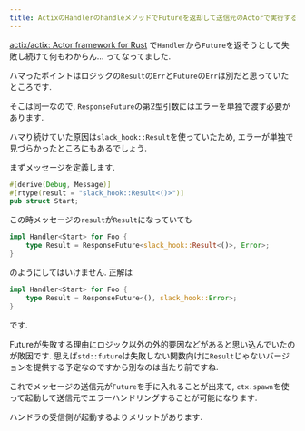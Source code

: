 ```yaml
---
title: ActixのHandlerのhandleメソッドでFutureを返却して送信元のActorで実行する
---
```


[actix/actix: Actor framework for Rust](https://github.com/actix/actix)
で`Handler`から`Future`を返そうとして失敗し続けて何もわからん…
ってなってました.

ハマったポイントはロジックの`Result`の`Err`と`Future`の`Err`は別だと思っていたところです.

そこは同一なので,
`ResponseFuture`の第2型引数にはエラーを単独で渡す必要があります.

ハマり続けていた原因は`slack_hook::Result`を使っていたため,
エラーが単独で見づらかったところにもあるでしょう.

まずメッセージを定義します.

~~~rs
#[derive(Debug, Message)]
#[rtype(result = "slack_hook::Result<()>")]
pub struct Start;
~~~

この時メッセージの`result`が`Result`になっていても

~~~rs
impl Handler<Start> for Foo {
    type Result = ResponseFuture<slack_hook::Result<()>, Error>;
}
~~~

のようにしてはいけません.
正解は

~~~rs
impl Handler<Start> for Foo {
    type Result = ResponseFuture<(), slack_hook::Error>;
}
~~~

です.

Futureが失敗する理由にロジック以外の外的要因などがあると思い込んでいたのが敗因です.
思えば`std::future`は失敗しない関数向けに`Result`じゃないバージョンを提供する予定なのですから別なのは当たり前ですね.

これでメッセージの送信元が`Future`を手に入れることが出来て,
`ctx.spawn`を使って起動して送信元でエラーハンドリングすることが可能になります.

ハンドラの受信側が起動するよりメリットがあります.
